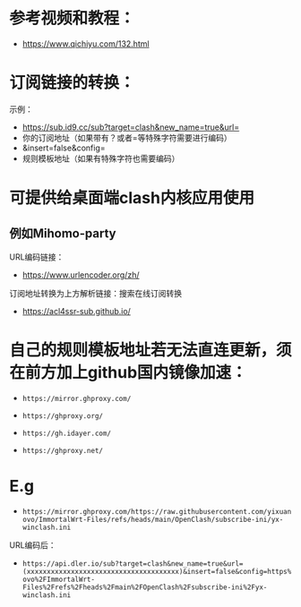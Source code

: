 # 参考视频和教程：
- https://www.qichiyu.com/132.html

# 订阅链接的转换：
示例：
- https://sub.id9.cc/sub?target=clash&new_name=true&url=
- 你的订阅地址（如果带有？或者=等特殊字符需要进行编码）
- &insert=false&config=
- 规则模板地址（如果有特殊字符也需要编码）

# 可提供给桌面端clash内核应用使用

## 例如Mihomo-party

URL编码链接：

- https://www.urlencoder.org/zh/

订阅地址转换为上方解析链接：搜索在线订阅转换
- https://acl4ssr-sub.github.io/

# 自己的规则模板地址若无法直连更新，须在前方加上github国内镜像加速：
-     https://mirror.ghproxy.com/
-     https://ghproxy.org/
-     https://gh.idayer.com/
-     https://ghproxy.net/

# E.g
-     https://mirror.ghproxy.com/https://raw.githubusercontent.com/yixuan-ovo/ImmortalWrt-Files/refs/heads/main/OpenClash/subscribe-ini/yx-winclash.ini

URL编码后：
-     https://api.dler.io/sub?target=clash&new_name=true&url=(xxxxxxxxxxxxxxxxxxxxxxxxxxxxxxxxxxxxxx)&insert=false&config=https%3A%2F%2Fraw.githubusercontent.com%2Fyixuan-ovo%2FImmortalWrt-Files%2Frefs%2Fheads%2Fmain%2FOpenClash%2Fsubscribe-ini%2Fyx-winclash.ini